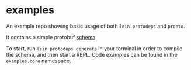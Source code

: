 # examples

An example repo showing basic usage of both `lein-protodeps` and `pronto`.

It contains a simple protobuf [schema](schemas/example/example.proto). 

To start, run `lein protodeps generate` in your terminal in order to compile the schema, and then start a REPL. Code examples can be found in the `examples.core` namespace.
